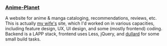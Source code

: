### [Anime-Planet](http://anime-planet.com)

A website for anime & manga cataloging, recommendations, reviews, etc. This is actually [my wife's](http://twitter.com/animeplanet) site, which I'd worked on in various capacities, including feature design, UX, UI design, and some (mostly frontend) coding. Backend is a LAPP stack, frontend uses Less, jQuery, and [dullard](https://github.com/tivac/dullard) for some small build tasks.